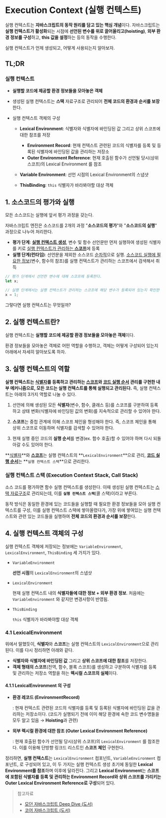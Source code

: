 # Execution Context (실행 컨텍스트)

실행 컨텍스트는 **자바스크립트의 동작 원리를 담고 있는 핵심 개념**이다. 자바스크립트는 **실행 컨텍스트가 활성화**되는 시점에 **선언된 변수를 위로 끌어올리고(hoisting)**, **외부 환경 정보를 구성**하고, **this 값을 설정**하는 등의 동작을 수행한다.

실행 컨텍스트가 언제 생성되고, 어떻게 사용되는지 알아보자.



## TL;DR

### 실행 컨텍스트

- **실행할 코드에 제공할 환경 정보들을 모아놓은 객체**

- 생성된 실행 컨텍스트는 **스택** 자료구조로 관리되어 **전체 코드의 환경과 순서를 보장**한다.

- 실행 컨텍스트 객체의 구성

  - **Lexical Environment**: 식별자와 식별자에 바인딩된 값 그리고 상위 스코프에 대한 참조를 저장
    - **Environment Record**: 현재 컨텍스트 관련된 코드의 식별자를 등록 및 등록된 식별자에 바인딩된 값을 관리하는 저장소
    - **Outer Environment Reference**: 현재 호출된 함수가 선언될 당시(상위 스코프)의 Lexical Environment  를 참조

  - **Variable Environment**: 선언 시점의 Lexical Environment의 스냅샷

  - **ThisBinding**: `this` 식별자가 바라봐야할 대상 객체



## 1. 소스코드의 평가와 실행

모든 소스코드는 실행에 앞서 평가 과정을 갖는다. 

자바스크립트 엔진은 소스코드를 2개의 과정 "**소스코드의 평가**"와 "**소스코드의 실행**" 과정으로 나누어 처리한다.

- **평가 단계**: <u>**실행 컨텍스트 생성**</u>, 변수 및 함수 선언문만 먼저 실행하여 생성된 식별자를 키로 <u>실행 컨텍스트가 관리하는 **스코프**</u>에 등록
- **실행 단계(런타임)**: 선언문을 제외한 소스코드 <u>순차적</u>으로 실행.  <u>소스코드 실행에 필요한 정보</u>(변수, 함수의 참조)를 실행 컨텍스트가 관리하는 스코프에서 검색해서 취득

```js
// 평가 단계에서 선언한 변수에 대해 스코프에 등록한다.
let x;

// 실행 단계에서는 실행 컨텍스트가 관리하는 스코프에 해당 변수가 등록되어 있는지 확인한 후, 선언된 변수라면 값을 할당하고 할당 결과를 실행 컨텍스트에 등록하여 관리한다.
x = 1;
```



그렇다면 실행 컨텍스트는 무엇일까?



## 2. 실행 컨텍스트란?

실행 컨텍스트는 **실행할 코드에 제공할 환경 정보들을 모아놓은 객체**이다.

환경 정보들을 모아놓은 객체로 어떤 역할을 수행하고, 객체는 어떻게 구성되어 있는지 아래에서 자세히 알아보도록 하자.



## 3. 실행 컨텍스트의 역할

**실행 컨텍스트는 <u>식별자</u>를 등록하고 관리하는 <u>스코프</u>와 <u>코드 실행 순서</u> 관리를 구현한 내부 메커니즘으로, 모든 코드는 실행 컨텍스트를 통해 실행되고 관리된다.** 즉, 실행 컨텍스트는 아래의 3가지 역할로 나눌 수 있다.

1. 선언에 의해 생성된 모든 **식별자**(변수, 함수, 클래스 등)를 스코프를 구분하여 등록하고 상태 변화(식별자에 바인딩된 값의 변화)를 지속적으로 관리할 수 있어야 한다.

2. **스코프**는 중첩 관계에 의해 스코프 체인을 형성해야 한다. 즉, 스코프 체인을 통해 상위 스코프로 이동하며 식별자를 검색할 수 있어야 한다.

3. 현재 실행 중인 코드의 **실행 순서**를 변경(ex. 함수 호출)할 수 있어야 하며 다시 되돌아갈 수도 있어야 한다. 



**<u>식별자</u>**와 <u>**스코프**</u>는 실행 컨텍스트의 **`LexicalEnvironment`**으로 관리, <u>**코드 실행 순서**</u>는 **`실행 컨텍스트 스택`**으로 관리한다.



### 실행 컨텍스트 스택 (Execution Context Stack, Call Stack)

소스 코드를 평가하면 함수 실행 컨텍스트를 생성한다. 이때 생성된 실행 컨텍스트는 <u>스택 자료구조</u>로 관리되는데, 이를 **`실행 컨텍스트 스택`**(콜 스택)이라고 부른다.

동작 방식은 동일한 환경에 있는 코드들을 실행할 때 필요한 환경 정보들을 모아 실행 컨텍스트를 구성, 이를 실행 컨텍스트 스택에 쌓아올렸다가, 가장 위에 쌓여있는 실행 컨텍스트와 관련 있는 코드들을 실행하여 **전체 코드의 환경과 순서를 보장**한다.



## 4. 실행 컨텍스트 객체의 구성

실행 컨텍스트 객체에 저장되는 정보에는 `VariableEnvironment`, `LexicalEnvironment`, `ThisBinding` 세 가지가 있다.

- `VariableEnvironment`

  **선언 시점**의 `LexicalEnvironment`의 스냅샷

- `LexicalEnvironment`

  현재 실행 컨텍스트 내의 **식별자들에 대한 정보 + 외부 환경 정보**. 처음에는 `VariableEnvironment` 와 같지만 변경사항이 반영됨.

- `ThisBinding`

  `this` 식별자가 바라봐야할 대상 객체



### 4.1 LexicalEnvironment

위에서 말했듯이, **식별자**와 **스코프**는 실행 컨텍스트의 `LexicalEnvironment`으로 관리된다. 이를 다시 정리하면 아래와 같다.

- **식별자와 식별자에 바인딩된 값** 그리고 **상위 스코프에 대한 참조**를 저장한다.
- **객체 형태의 스코프**(전역, 함수, 블록 스코프)를 생성하고 구분하여 식별자를 등록 및 관리하는 저장소 역할을 하는 **렉시컬 스코프의 실체**이다.



#### 4.1.1 LexicalEnvironment 의 구성

- **환경 레코드 (EnvironmentRecord)**

  : 현재 컨텍스트 관련된 코드의 식별자를 등록 및 등록된 식별자에 바인딩된 값을 관리하는 저장소이다. 
  (코드가 실행되기 전에 이미 해당 환경에 속한 코드 변수명들을 모두 알고 있음 → **Hoisting**과 관련)

- **외부 렉시컬 환경에 대한 참조 (Outer Lexical Environment Reference)**

  : 현재 호출된 함수가 선언될 당시(상위 스코프)의 `LexicalEnvironment`  를 참조한다. 이를 이용해 단방향 링크드 리스트인 **스코프 체인** 구현한다.



정리하면, **실행 컨텍스트**는  `LexicalEnvironment` 컴포넌트, `VariableEnvironment` 컴포넌트, 로 구성되어 있고, 이 두 가지는 실행 컨텍스트 생성 초기에 동일한 **Lexical Environment를 참조**하며 이후에 달라진다. 그리고 **Lexical Environment**는 **스코프에 포함된 식별자를 등록 및 관리하는 Environment Record와 상위 스코프를 가리키는 Outer Lexical Environment Reference로 구성**되어 있다.



> 참고자료
>
> - [모던 자바스크립트 Deep Dive (도서)](http://www.yes24.com/Product/Goods/92742567)
> - [코어 자바스크립트 (도서)](http://book.interpark.com/product/BookDisplay.do?_method=detail&sc.prdNo=316439749&gclid=CjwKCAiA1uKMBhAGEiwAxzvX94N7nFe4h54oZNvBeEN2vpWyRfgpCNAZ9ZvrvnOB-skAz2jWdvnn4xoC66kQAvD_BwE)

